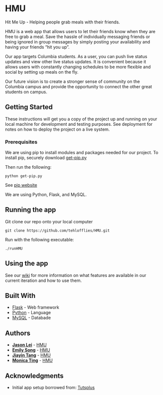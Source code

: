 # HMU
Hit Me Up - Helping people grab meals with their friends.

HMU is a web app that allows users to let their friends know when they are free to grab a meal. Save the hassle of individually messaging friends or being ignored in group messages by simply posting your availability and having your friends “hit you up”.

Our app targets Columbia students. As a user, you can push live status updates and view other live status updates. It is convenient because it allows users with constantly changing schedules to be more flexible and social by setting up meals on the fly.

Our future vision is to create a stronger sense of community on the Columbia campus and provide the opportunity to connect the other great students on campus.

## Getting Started

These instructions will get you a copy of the project up and running on your local machine for development and testing purposes. See deployment for notes on how to deploy the project on a live system.

### Prerequisites

We are using pip to install modules and packages needed for our project. To install pip, securely download [get-pip.py](https://bootstrap.pypa.io/get-pip.py)

Then run the following:

```
python get-pip.py
```

See [pip website](https://pip.pypa.io/en/stable/installing/)

We are using Python, Flask, and MySQL.

## Running the app

Git clone our repo onto your local computer

```
git clone https://github.com/tehlofflies/HMU.git
```
Run with the following executable:

```
./runHMU
```

## Using the app

See our [wiki](https://github.com/tehlofflies/HMU/wiki) for more information on what features are available in our current iteration and how to use them.

## Built With

* [Flask](http://flask.pocoo.org/) - Web framework
* [Python](https://www.python.org/) - Language
* [MySQL](https://www.mysql.com/) - Databade

## Authors

* [**Jason Lei**](https://github.com/jason-lei) - [HMU](https://github.com/HMU)
* [**Emily Song**](http://github.com/emilysong) - [HMU](https://github.com/HMU)
* [**Jiayin Tang**](http://github.com/tehlofflies) - [HMU](https://github.com/HMU)
* [**Monica Ting**](http://github.com/monicating) - [HMU](https://github.com/HMU)

## Acknowledgments

* Initial app setup borrowed from: [Tutsplus](https://code.tutsplus.com/tutorials/creating-a-web-app-from-scratch-using-python-flask-and-mysql--cms-22972)

